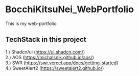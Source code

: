 # BocchiKitsuNei_WebPortfolio
 This is my web-portfolio

## TechStack in this project <br>
1.) Shadcn/ui (https://ui.shadcn.com/) <br>
2.) AOS (https://michalsnik.github.io/aos/) <br>
3.) SWR (https://swr.vercel.app/docs/getting-started) <br>
4.) SweetAlert2 (https://sweetalert2.github.io/) <br>
